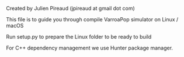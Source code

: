 Created by Julien Pireaud (jpireaud at gmail dot com)

This file is to guide you through compile VarroaPop simulator on Linux / macOS

Run setup.py to prepare the Linux folder to be ready to build

For C++ dependency management we use Hunter package manager.



